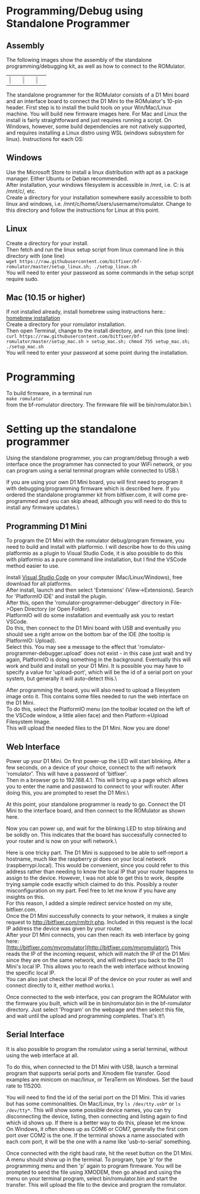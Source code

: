 # Programming/Debug using Standalone Programmer

## Assembly

The following images show the assembly of the standalone programming/debugging kit, as well as how to connect to the ROMulator.

<table>
  <tr>
    <td><img src="https://github.com/bitfixer/bf-romulator/raw/master/images/standalone_top.jpeg" width="25%" /></td>
    <td><img src="https://github.com/bitfixer/bf-romulator/raw/master/images/standalone_bottom.jpeg" width="25%" /></td>
    <td><img src="https://github.com/bitfixer/bf-romulator/raw/master/images/romulator_standalone_connected.jpeg" width="25%" /></td>
  </tr>
</table>

The standalone programmer for the ROMulator consists of a D1 Mini board and an interface board to connect the D1 Mini to the ROMulator's 10-pin header.
First step is to install the build tools on your Win/Mac/Linux machine. You will build new firmware images here. For Mac and Linux the install is fairly straightforward and just requires running a script. On Windows, however, some build dependencies are not natively supported, and requires installing a Linux distro using WSL (windows subsystem for linux). 
Instructions for each OS:

## Windows

Use the Microsoft Store to install a linux distribution with apt as a package manager. Either Ubuntu or Debian recommended.\
After installation, your windows filesystem is accessible in /mnt, i.e. C: is at /mnt/c/, etc.\
Create a directory for your installation somewhere easily accessible to both linux and windows, i.e. /mnt/c/home/Users/username/romulator. Change to this directory and follow the instructions for Linux at this point.

## Linux

Create a directory for your install.\
Then fetch and run the linux setup script from linux command line in this directory with (one line)\
```wget https://raw.githubusercontent.com/bitfixer/bf-romulator/master/setup_linux.sh; ./setup_linux.sh```\
You will need to enter your password as some commands in the setup script require sudo.

## Mac (10.15 or higher)

If not installed already, install homebrew using instructions here.:\
[homebrew installation](https://brew.sh)\
Create a directory for your romulator installation.\
Then open Terminal, change to the install directory, and run this (one line):\
```curl https://raw.githubusercontent.com/bitfixer/bf-romulator/master/setup_mac.sh > setup_mac.sh; chmod 755 setup_mac.sh; ./setup_mac.sh```\
You will need to enter your password at some point during the installation.

# Programming

To build firmware, in a terminal run\
```make romulator```\
from the bf-romulator directory. The firmware file will be bin/romulator.bin.\

# Setting up the standalone programmer

Using the standalone programmer, you can program/debug through a web interface once the programmer has connected to your WiFi network, or you can program using a serial terminal program while connected to USB.\

If you are using your own D1 Mini board, you will first need to program it with debugging/programming firmware which is described here. If you ordered the standalone programmer kit from bitfixer.com, it will come pre-programmed and you can skip ahead, although you will need to do this to install any firmware updates.\

## Programming D1 Mini

To program the D1 Mini with the romulator debug/program firmware, you need to build and install with platformio. I will describe how to do this using platformio as a plugin to Visual Studio Code, it is also possible to do this with platformio as a pure command line installation, but I find the VSCode method easier to use.

Install [Visual Studio Code](https://code.visualstudio.com/) on your computer (Mac/Linux/Windows), free download for all platforms.\
After install, launch and then select 'Extensions' (View->Extensions). Search for 'PlatformIO IDE' and install the plugin.\
After this, open the 'romulator-programmer-debugger' directory in File->Open Directory (or Open Folder).\
PlatformIO will do some installation and eventually ask you to restart VSCode.\
Do this, then connect to the D1 Mini board with USB and eventually you should see a right arrow on the bottom bar of the IDE (the tooltip is PlatformIO: Upload).\
Select this. You may see a message to the effect that 'romulator-programmer-debugger.upload' does not exist - in this case just wait and try again, PlatformIO is doing something in the background. Eventually this will work and build and install on your D1 Mini. It is possible you may have to specify a value for 'upload-port', which will be the id of a serial port on your system, but generally it will auto-detect this.\

After programming the board, you will also need to upload a filesystem image onto it. This contains some files needed to run the web interface on the D1 Mini.\
To do this, select the PlatformIO menu (on the toolbar located on the left of the VSCode window, a little alien face) and then Platform->Upload Filesystem Image.\
This will upload the needed files to the D1 Mini. Now you are done!

## Web Interface

Power up your D1 Mini. On first power-up the LED will start blinking. After a few seconds, on a device of your choice, connect to the wifi network 'romulator'. This will have a password of 'bitfixer'.\
Then in a browser go to 192.168.4.1. This will bring up a page which allows you to enter the name and password to connect to your wifi router. After doing this, you are prompted to reset the D1 Mini.\

At this point, your standalone programmer is ready to go. Connect the D1 Mini to the interface board, and then connect to the ROMulator as shown here.

Now you can power up, and wait for the blinking LED to stop blinking and be solidly on. This indicates that the board has successfully connected to your router and is now on your wifi network.\

Here is one tricky part. The D1 Mini is supposed to be able to self-report a hostname, much like the raspberry pi does on your local network (raspberrypi.local). This would be convenient, since you could refer to this address rather than needing to know the local IP that your router happens to assign to the device. However, I was not able to get this to work, despite trying sample code exactly which claimed to do this. Possibly a router misconfiguration on my part. Feel free to let me know if you have any insights on this.\
For this reason, I added a simple redirect service hosted on my site, bitfixer.com.\
Once the D1 Mini successfully connects to your network, it makes a single request to http://bitfixer.com/rmltr/r.php. Included in this request is the local IP address the device was given by your router.\
After your D1 Mini connects, you can then reach its web interface by going here:\
[http://bitfixer.com/myromulator](http://bitfixer.com/myromulator)\
This reads the IP of the incoming request, which will match the IP of the D1 Mini since they are on the same network, and will redirect you back to the D1 Mini's local IP. This allows you to reach the web interface without knowing the specific local IP.\
You can also just check the local IP of the device on your router as well and connect directly to it, either method works.\

Once connected to the web interface, you can program the ROMulator with the firmware you built, which will be in bin/romulator.bin in the bf-romulator directory. Just select 'Program' on the webpage and then select this file, and wait until the upload and programming completes. That's it!\

## Serial Interface

It is also possible to program the romulator using a serial terminal, without using the web interface at all.

To do this, when connected to the D1 Mini with USB, launch a terminal program that supports serial ports and Xmodem file transfer. Good examples are minicom on mac/linux, or TeraTerm on Windows. Set the baud rate to 115200.

You will need to find the id of the serial port on the D1 Mini. This id varies but has some commonalities. On Mac/Linux, try ```ls /dev/tty.usb*``` or ```ls /dev/tty*```. This will show some possible device names, you can try disconnecting the device, listing, then connecting and listing again to find which id shows up. If there is a better way to do this, please let me know.\
On Windows, it often shows up as COM6 or COM7, generally the first com port over COM2 is the one. If the terminal shows a name associated with each com port, it will be the one with a name like 'usb-to-serial' something.

Once connected with the right baud rate, hit the reset button on the D1 Mini. A menu should show up in the terminal. To program, type 'p' for the programming menu and then 'p' again to program firmware. You will be prompted to send the file using XMODEM, then go ahead and using the menu on your terminal program, select bin/romulator.bin and start the transfer. This will upload the file to the device and program the romulator.
